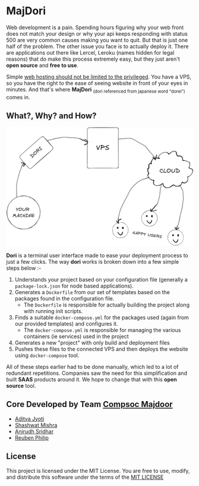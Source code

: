 # MajDori

Web development is a pain. Spending hours figuring why your web front does not match your design or why your api keeps responding with status 500 are very common causes making you want to quit. But that is just one half of the problem. The other issue you face is to actually deploy it. There are applications out there like Lercel, Leroku (names hidden for legal reasons) that do make this process extremely easy, but they just aren't **open source** and **free to use**.

Simple <ins>web hosting should not be limited to the privileged</ins>. You have a VPS, so you have the right to the ease of seeing website in front of your eyes in minutes. And that's where **MajDori** <sub>(dori referenced from japanese word "dorei")</sub> comes in.

## What?, Why? and How?

<center>
    <img src="./diagram.png" alt="diagram" />
</center>

**Dori** is a terminal user interface made to ease your deployment process to just a few clicks. The way **dori** works is broken down into a few simple steps below :-

1. Understands your project based on your configuration file (generally a `package-lock.json` for node based applications).
2. Generates a `Dockerfile` from our set of templates based on the packages found in the configuration file.
   - The `Dockerfile` is responsible for actually building the project along with running init scripts.
3. Finds a suitable `docker-compose.yml` for the packages used (again from our provided templates) and configures it.
   - The `docker-compose.yml` is responsible for managing the various containers (ie services) used in the project
4. Generates a new "project" with only build and deployment files
5. Pushes these files to the connected VPS and then deploys the website using `docker-compose` tool.

All of these steps earlier had to be done manually, which led to a lot of redundant repetitions. Companies saw the need for this simplification and built **SAAS** products around it. We hope to change that with this **open source** tool.

## Core Developed by Team [Compsoc Majdoor](https://github.com/ComputerSocietyVITC/)

- [Aditya Jyoti](https://github.com/Aditya-Jyoti)
- [Shashwat Mishra](https://github.com/Shashwatm74)
- [Anirudh Sridhar](https://github.com/anirudhsridhar225)
- [Reuben Philip](https://github.com/AltSumpreme)

## License

This project is licensed under the MIT License. You are free to use, modify, and distribute this software under the terms of the [MIT LICENSE](https://github.com/Aditya-Jyoti/Dori/blob/main/LICENSE)

